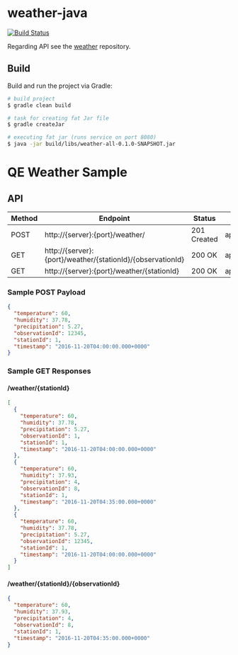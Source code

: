 # weather-java
[![Build Status](https://travis-ci.org/ideaqe/weather-java.svg?branch=develop)](https://travis-ci.org/ideaqe/weather-java)

Regarding API see the [weather](https://github.com/balajiarunachalam/weather-java) repository.

## Build

Build and run the project via Gradle:
```bash
# build project
$ gradle clean build

# task for creating fat Jar file
$ gradle createJar

# executing fat jar (runs service on port 8080)
$ java -jar build/libs/weather-all-0.1.0-SNAPSHOT.jar
```


# QE Weather Sample

## API

| Method | Endpoint                                                   | Status      | Media Type       |
|--------|------------------------------------------------------------|-------------|------------------|
| POST   | http://{server}:{port}/weather/                            | 201 Created | application/json |
| GET    | http://{server}:{port}/weather/{stationId}/{observationId} | 200 OK      | application/json |
| GET    | http://{server}:{port}/weather/{stationId}                 | 200 OK      | application/json |

### Sample POST Payload
```json
{
  "temperature": 60,
  "humidity": 37.78,
  "precipitation": 5.27,
  "observationId": 12345,
  "stationId": 1,
  "timestamp": "2016-11-20T04:00:00.000+0000"
}
```

### Sample GET Responses

#### /weather/{stationId}
```json
[
  {
    "temperature": 60,
    "humidity": 37.78,
    "precipitation": 5.27,
    "observationId": 1,
    "stationId": 1,
    "timestamp": "2016-11-20T04:00:00.000+0000"
  },
  {
    "temperature": 60,
    "humidity": 37.93,
    "precipitation": 4,
    "observationId": 8,
    "stationId": 1,
    "timestamp": "2016-11-20T04:35:00.000+0000"
  },
  {
    "temperature": 60,
    "humidity": 37.78,
    "precipitation": 5.27,
    "observationId": 12345,
    "stationId": 1,
    "timestamp": "2016-11-20T04:00:00.000+0000"
  }
]
```

#### /weather/{stationId}/{observationId}
```json
{
  "temperature": 60,
  "humidity": 37.93,
  "precipitation": 4,
  "observationId": 8,
  "stationId": 1,
  "timestamp": "2016-11-20T04:35:00.000+0000"
}
```


